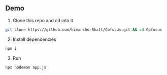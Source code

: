 ## Demo

1. Clone this repo and cd into it

```bash
git clone https://github.com/himanshu-Bhatt/Gofocus.git && cd Gofocus
```

2. Install dependencies

```bash
npm i
```

3. Run

```bash
npx nodemon app.js
```
